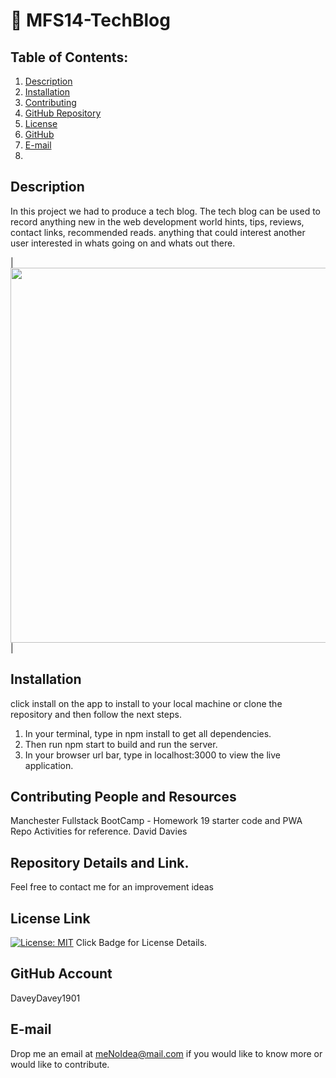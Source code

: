 # :small_orange_diamond: MFS14-TechBlog
## Table of Contents:
  1. [Description](#Description) 
  2. [Installation](#Installation)
  4. [Contributing](#Contributing-and-Resources)
  5. [GitHub Repository](#Repository-Details-Link)
  4. [License](#License-Link)
  7. [GitHub](#GitHub-Account)
  8. [E-mail](#E-mail)
  9. 
##  Description

In this project we had to produce a tech blog.  The tech blog can be used to record anything new in the web development world hints, tips, reviews, contact links, recommended reads.  anything that could interest another user interested in whats going on and whats out there.

|<img src="public/images/" width="600">| 

## Installation

click install on the app to install to your local machine or clone the repository and then follow the next steps.

1. In your terminal, type in npm install to get all dependencies.
2. Then run npm start to build and run the server.
3. In your browser url bar, type in localhost:3000 to view the live application.


## Contributing People and Resources

Manchester Fullstack BootCamp - Homework 19 starter code and PWA Repo Activities for reference.
David Davies

## Repository Details and Link.

Feel free to contact me for an improvement ideas

## License Link
[![License: MIT](https://img.shields.io/badge/License-MIT-yellow.svg)](https://opensource.org/licenses/MIT) Click Badge for License Details.

## GitHub Account

DaveyDavey1901

## E-mail
Drop me an email at meNoIdea@mail.com if you would like to know more or would like to contribute.
